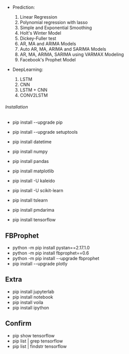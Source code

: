 - Prediction:
    1. Linear Regression
    2. Polynomial regression with lasso
    3. Simple and Exponential Smoothing 
    4. Holt's Winter Model
    5. Dickey-Fuller test
    6. AR, MA and ARIMA Models
    7. Auto AR, MA, ARIMA and SARIMA Models
    8. AR, MA, ARIMA, SARIMA  using VARMAX Modeling
    9. Facebook's Prophet Model

- DeepLearning:
    1. LSTM
    2. CNN
    3. LSTM + CNN
    4. CONV2LSTM

###### Installation ######
- pip install --upgrade pip
- pip install --upgrade setuptools

- pip install datetime
- pip install numpy
- pip install pandas
- pip install matplotlib
- pip install -U kaleido
- pip install -U scikit-learn
- pip install tslearn
- pip install pmdarima
- pip install tensorflow

## FBProphet ##
- python -m pip install pystan==2.17.1.0
- python -m pip install fbprophet==0.6   
- python -m pip install --upgrade fbprophet
- pip install --upgrade plotly

<!-- testing -->

## Extra ##
- pip install jupyterlab
- pip install notebook
- pip install voila
- pip install ipython

## Confirm ##
- pip show tensorflow
- pip list | grep tensorflow
- pip list | findstr tensorflow